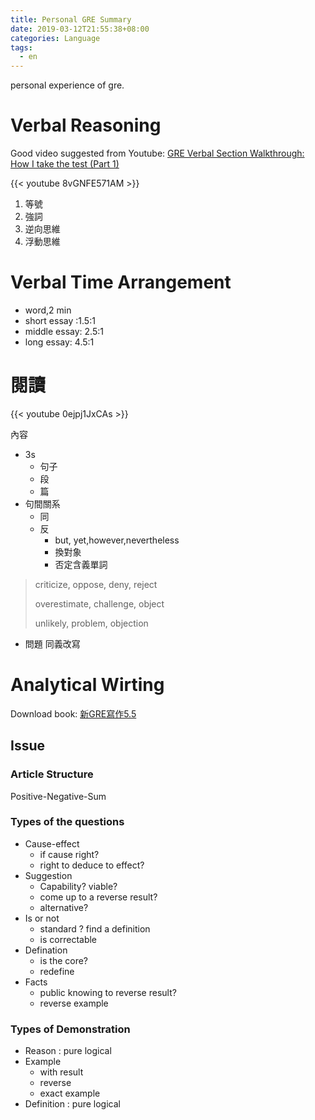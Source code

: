 ```yaml
---
title: Personal GRE Summary
date: 2019-03-12T21:55:38+08:00
categories: Language
tags:
  - en
---
```

personal experience of gre.

# Verbal Reasoning

Good video suggested from Youtube: [GRE Verbal Section Walkthrough: How I take the test (Part 1)](https://www.youtube.com/watch?v=8vGNFE571AM)

{{< youtube 8vGNFE571AM >}}

 1. 等號
 2. 強詞
 3. 逆向思維
 4. 浮動思維

# Verbal Time Arrangement
  - word,2 min
  - short essay :1.5:1
  - middle essay: 2.5:1
  - long essay: 4.5:1

# 閱讀

{{< youtube 0ejpj1JxCAs >}}

內容

- 3s
  - 句子
  - 段
  - 篇
- 句間關系
  - 同
  - 反
    - but, yet,however,nevertheless
    - 換對象
    - 否定含義單詞

> criticize, oppose, deny, reject
> 
> overestimate, challenge, object
> 
> unlikely, problem, objection

- 問題 同義改寫

# Analytical Wirting

Download book: [新GRE寫作5.5](/file/GRE5.5.pdf)

## Issue

### Article Structure

Positive-Negative-Sum

### Types of the questions

- Cause-effect
  - if cause right?
  - right to deduce to effect?
- Suggestion
  - Capability? viable?
  - come up to a reverse result?
  - alternative?
- Is or not
  - standard ? find a definition
  - is correctable
- Defination
  - is the core?
  - redefine
- Facts
  - public knowing to reverse result?
  - reverse example

### Types of Demonstration

- Reason : pure logical
- Example
  - with result
  - reverse
  - exact example
- Definition : pure logical
